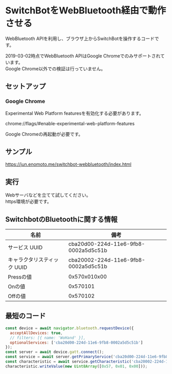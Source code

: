 # SwitchBotをWebBluetooth経由で動作させる

WebBluetooth APIを利用し、ブラウザ上からSwitchBotを操作するコードです。

2019-03-02時点でWebBluetooth APIはGoogle Chromeでのみサポートされています。  
Google Chrome以外での検証は行っていません。

## セットアップ

### Google Chrome

Experimental Web Platform featuresを有効化する必要があります。

chrome://flags/#enable-experimental-web-platform-features

Google Chromeの再起動が必要です。

## サンプル

https://jun.enomoto.me/switchbot-webbluetooth/index.html

## 実行

Webサーバなどを立てて試してください。  
https環境が必要です。

## SwitchbotのBluetoothに関する情報

| 名前 | 備考 |
|-----|-----|
| サービス UUID | cba20d00-224d-11e6-9fb8-0002a5d5c51b |
| キャラクタリスティック UUID | cba20002-224d-11e6-9fb8-0002a5d5c51b |
| Pressの値 | 0x570x010x00 |
| Onの値 | 0x570101 |
| Offの値 | 0x570102 |

## 最短のコード

```javascript
const device = await navigator.bluetooth.requestDevice({
  acceptAllDevices: true,
  // filters: [{ name: 'WoHand' }],
  optionalServices: ['cba20d00-224d-11e6-9fb8-0002a5d5c51b']
});
const server = await device.gatt.connect();
const service = await server.getPrimaryService('cba20d00-224d-11e6-9fb8-0002a5d5c51b');
const characteristic = await service.getCharacteristic('cba20002-224d-11e6-9fb8-0002a5d5c51b');
characteristic.writeValue(new Uint8Array([0x57, 0x01, 0x00]));
```